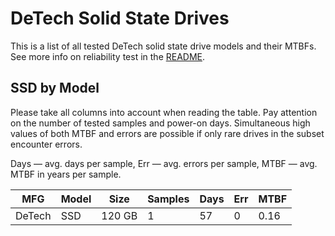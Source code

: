 DeTech Solid State Drives
=========================

This is a list of all tested DeTech solid state drive models and their MTBFs. See
more info on reliability test in the [README](https://github.com/linuxhw/SMART).

SSD by Model
------------

Please take all columns into account when reading the table. Pay attention on the
number of tested samples and power-on days. Simultaneous high values of both MTBF
and errors are possible if only rare drives in the subset encounter errors.

Days   — avg. days per sample,
Err    — avg. errors per sample,
MTBF   — avg. MTBF in years per sample.

| MFG       | Model              | Size   | Samples | Days  | Err   | MTBF   |
|-----------|--------------------|--------|---------|-------|-------|--------|
| DeTech    | SSD                | 120 GB | 1       | 57    | 0     | 0.16   |
